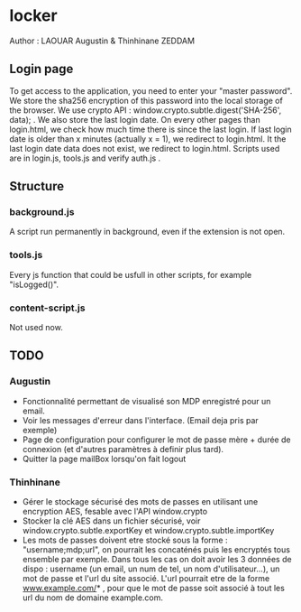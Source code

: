 # locker

Author : LAOUAR Augustin & Thinhinane ZEDDAM

## Login page 
To get access to the application, you need to enter your "master password". We store the sha256 encryption of this password into the local storage of the browser.
We use crypto API : window.crypto.subtle.digest('SHA-256', data); .
We also store the last login date. On every other pages than login.html, we check how much time there is since the last login. If last login date is older than x minutes (actually x = 1), we redirect to login.html. It the last login date data does not exist, we redirect to login.html.
Scripts used are in login.js, tools.js and verify auth.js .


## Structure
### background.js
A script run permanently in background, even if the extension is not open.

### tools.js
Every js function that could be usfull in other scripts, for example "isLogged()".

### content-script.js
Not used now.

## TODO

### Augustin 
- Fonctionnalité permettant de visualisé son MDP enregistré pour un email.
- Voir les messages d'erreur dans l'interface. (Email deja pris par exemple)
- Page de configuration pour configurer le mot de passe mère + durée de connexion (et d'autres paramètres à definir plus tard).
- Quitter la page mailBox lorsqu'on fait logout

### Thinhinane 
- Gérer le stockage sécurisé des mots de passes en utilisant une encryption AES, fesable avec l'API window.crypto
- Stocker la clé AES dans un fichier sécurisé, voir window.crypto.subtle.exportKey et window.crypto.subtle.importKey
- Les mots de passes doivent etre stocké sous la forme : "username;mdp;url", on pourrait les concaténés puis les encryptés tous ensemble par exemple. Dans tous les cas on doit avoir les 3 données de dispo : username (un email, un num de tel, un nom d'utilisateur...), un mot de passe et l'url du site associé. L'url pourrait etre de la forme www.example.com/* , pour que le mot de passe soit associé à tout les url du nom de domaine example.com.

